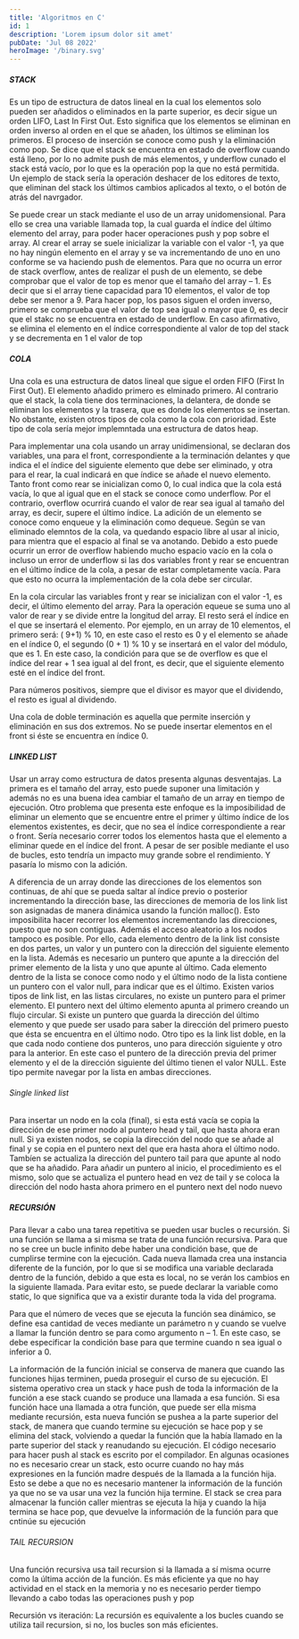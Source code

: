 ```yaml
---
title: 'Algoritmos en C'
id: 1
description: 'Lorem ipsum dolor sit amet'
pubDate: 'Jul 08 2022'
heroImage: '/binary.svg'
---
```



##### STACK
Es un tipo de estructura de datos lineal en la cual los elementos solo pueden ser añadidos o eliminados en la parte superior, es decir sigue un orden LIFO, Last In First Out. Esto significa que los elementos se eliminan en orden inverso al orden en el que se añaden, los últimos se eliminan los primeros. El proceso de inserción se conoce como push y la eliminación como pop. Se dice que el stack se encuentra en estado de overflow cuando está lleno, por lo no admite push de más elementos, y underflow cunado el stack está vacío, por lo que es la operación pop la que no está permitida. Un ejemplo de stack sería la operación deshacer de los editores de texto, que eliminan del stack los últimos cambios aplicados al texto, o el botón de atrás del navrgador.

Se puede crear un stack mediante el uso de un array unidomensional. Para ello se crea una variable llamada top, la cual guarda el índice del último elemento del array, para poder hacer operaciones push y pop sobre el array. Al crear el array se suele inicializar la variable con el valor -1, ya que no hay ningún elemento en el array y se va incrementando de uno en uno conforme se va haciendo push de elementos. Para que no ocurra un error de stack overflow, antes de realizar el push de un elemento, se debe comprobar que el valor de top es menor que el tamaño del array – 1. Es decir que si el array tiene capacidad para 10 elementos, el valor de top debe ser menor a 9. Para hacer pop, los pasos siguen el orden inverso, primero se comprueba que el valor de top sea igual o mayor que 0, es decir que el stakc no se encuentra en estado de underflow. En caso afirmativo, se elimina el elemento en el índice correspondiente al valor de top del stack y se decrementa en 1 el valor de top 

##### COLA
Una cola es una estructura de datos lineal que sigue el orden FIFO (First In First Out). El elemento añadido primero es elminado primero. Al contrario que el stack, la cola tiene dos terminaciones, la delantera, de donde se eliminan los elementos y la trasera, que es donde los elementos se insertan. No obstante, existen otros tipos de cola como la cola con prioridad. Este tipo de cola sería mejor implemntada una estructura de datos heap.

Para implementar una cola usando un array unidimensional, se declaran dos variables, una para el front, correspondiente a la terminación delantes y que indica el el índice del siguiente elemento que debe ser eliminado, y otra para el rear, la cual indicará en que índice se añade el nuevo elemento. Tanto front como rear se inicializan como 0, lo cual indica que la cola está vacía, lo que al igual que en el stack se conoce como underflow. Por el contrario, overflow ocurrirá cuando el valor de rear sea igual al tamaño del array, es decir, supere el último índice. La adición de un elemento se conoce como enqueue y la eliminación como dequeue. Según se van eliminado elemntos de la cola, va quedando espacio libre al usar al inicio, para mientra que el espacio al final se va anotando. Debido a esto puede ocurrir un error de overflow habiendo mucho espacio vacío en la cola o incluso un error de underflow si las dos variables front y rear se encuentran en el último índice de la cola, a pesar de estar completamente vacía. Para que esto no ocurra la implementación de la cola debe ser circular.

En la cola circular las variables front y rear se inicializan con el valor -1, es decir, el último elemento del array. Para la operación equeue se suma uno al valor de rear y se divide entre la longitud del array. El resto será el índice en el que se insertará el elemento. Por ejemplo, en un array de 10 elementos, el primero será:  ( 9+1) % 10, en este caso el resto es 0 y el elemento se añade en el índice 0, el segundo (0 + 1) % 10 y se insertará en el valor del módulo, que es 1. En este caso, la condición para que se de overflow es que el índice del rear + 1  sea igual al del front, es decir, que el siguiente elemento esté en el índice del front.

Para números positivos, siempre que el divisor es mayor que el dividendo, el resto es igual al dividendo.

Una cola de doble terminación es aquella que permite inserción y eliminación en sus dos extremos. No se puede insertar elementos en el front si éste se encuentra en índice 0.

##### LINKED LIST
Usar un array como estructura de datos presenta algunas desventajas. La primera es el tamaño del array, esto puede suponer una limitación y además no es una buena idea cambiar el tamaño de un array en tiempo de ejecución. Otro problema que presenta este enfoque es la imposibilidad de eliminar un elemento que se encuentre entre el primer y último índice de los elementos existentes, es decir, que no sea el índice correspondiente a rear o front. Sería necesario correr todos los elementos hasta que el elemento a eliminar quede en el índice del front. A pesar de ser posible mediante el uso de bucles, esto tendría un impacto muy grande sobre el rendimiento. Y pasaría lo mismo con la adición.

A diferencia de un array donde las direcciones de los elementos son continuas, de ahí que se pueda saltar al índice previo o posterior incrementando la dirección base, las direcciones de memoria de los link list son asignadas de manera dinámica usando la función malloc(). Esto imposibilita hacer recorrer los elementos incrementando las direcciones, puesto que no son contiguas. Además el acceso aleatorio a los nodos tampoco es posible. Por ello, cada elemento dentro de la link list consiste en dos partes, un valor y un puntero con la dirección del siguiente elemento en la lista. Además es necesario un puntero que apunte a la dirección del primer elemento de la lista y uno que apunte al último. Cada elemento dentro de la lista se conoce como nodo y el último nodo de la lista contiene un puntero con el valor null, para indicar que es el último. Existen varios tipos de link list, en las listas circulares, no existe un puntero para el primer elemento. El puntero next del último elemento apunta al primero creando un flujo circular. Si existe un puntero que guarda la dirección del último elemento y que puede ser usado para saber la dirección del primero puesto que ésta se encuentra en el último nodo. Otro tipo es la link list doble, en la que cada nodo contiene dos punteros, uno para dirección siguiente y otro para la anterior. En este caso el puntero de la dirección previa del primer elemento y el de la dirección siguiente del último tienen el valor NULL. Este tipo permite navegar por la lista en ambas direcciones.

###### Single linked list
Para insertar un nodo en la cola (final), si esta está vacía se copia la dirección de ese primer nodo al puntero head y tail, que hasta ahora eran null. Si ya existen nodos, se copia la dirección del nodo que se añade al final y se copia en el puntero next del que era hasta ahora el último nodo. Tambíen se actualiza la dirección del puntero tail para que apunte al nodo que se ha añadido. Para añadir un puntero al inicio, el procedimiento es el mismo, solo que se actualiza el puntero head en vez de tail y se coloca la dirección del nodo hasta ahora primero en el puntero next del nodo nuevo

##### RECURSIÓN
Para llevar a cabo una tarea repetitiva se pueden usar bucles o recursión. Si una función se llama a si misma se trata de una función recursiva. Para que no se cree un bucle infinito debe haber una condición base, que de cumplirse termine con la ejecución. Cada nueva llamada crea una instancia diferente de la función, por lo que si se modifica una variable declarada dentro de la función, debido a que esta es local, no se verán los cambios en la siguiente llamada. Para evitar esto, se puede declarar la variable como static, lo que significa que va a existir durante toda la vida del programa.

Para que el número de veces que se ejecuta la función sea dinámico, se define esa cantidad de veces mediante un parámetro n y cuando se vuelve a llamar la función dentro se para como argumento n – 1. En este caso, se debe especificar la condición base para que termine cuando n sea igual o inferior a 0.

La información de la función inicial se conserva de manera que cuando las funciones hijas terminen, pueda proseguir el curso de su ejecución. El sistema operativo crea un stack y hace push de toda la información de la función a ese stack cuando se produce una llamada a esa función. Si esa función hace una llamada a otra función, que puede ser ella misma mediante recursión, esta nueva función se pushea a la parte superior del stack, de manera que cuando termine su ejecución se hace pop y se elimina del stack, volviendo a quedar la función que la había llamado en la parte superior del stack y reanudando su ejecución. El código necesario para hacer push al stack es escrito por el compilador. En algunas ocasiones no es necesario crear un stack, esto ocurre cuando no hay más expresiones en la función madre después de la llamada a la función hija. Esto se debe a que no es necesario mantener la información de la función ya que no se va usar una vez la función hija termine. El stack se crea para almacenar la función caller mientras se ejecuta la hija y cuando la hija termina se hace pop, que devuelve la información de la función para que cntinúe su ejecución

###### TAIL RECURSION
Una función recursiva usa tail recursion si la llamada a sí misma ocurre como la última acción de la función. Es más eficiente ya que no hay actividad en el stack en la memoria y no es necesario perder tiempo llevando a cabo todas las operaciones push y pop

Recursión vs iteración: La recursión es equivalente a los bucles cuando se utiliza tail recursion, si no, los bucles son más eficientes.